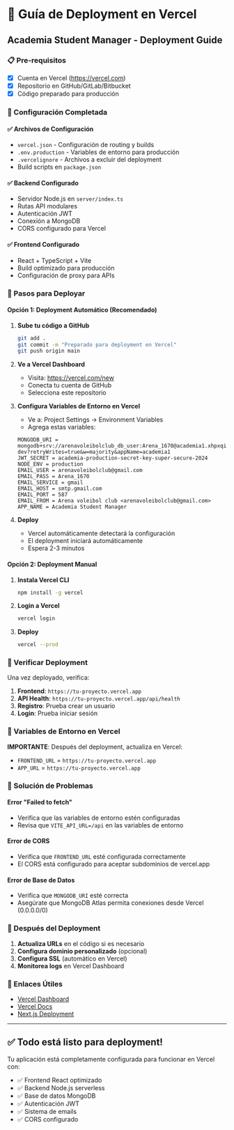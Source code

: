 # 🚀 Guía de Deployment en Vercel

## Academia Student Manager - Deployment Guide

### 📋 Pre-requisitos
- [x] Cuenta en Vercel (https://vercel.com)
- [x] Repositorio en GitHub/GitLab/Bitbucket
- [x] Código preparado para producción

### 🔧 Configuración Completada

#### ✅ Archivos de Configuración
- `vercel.json` - Configuración de routing y builds
- `.env.production` - Variables de entorno para producción
- `.vercelignore` - Archivos a excluir del deployment
- Build scripts en `package.json`

#### ✅ Backend Configurado
- Servidor Node.js en `server/index.ts`
- Rutas API modulares
- Autenticación JWT
- Conexión a MongoDB
- CORS configurado para Vercel

#### ✅ Frontend Configurado
- React + TypeScript + Vite
- Build optimizado para producción
- Configuración de proxy para APIs

### 🚀 Pasos para Deployar

#### Opción 1: Deployment Automático (Recomendado)

1. **Sube tu código a GitHub**
   ```bash
   git add .
   git commit -m "Preparado para deployment en Vercel"
   git push origin main
   ```

2. **Ve a Vercel Dashboard**
   - Visita: https://vercel.com/new
   - Conecta tu cuenta de GitHub
   - Selecciona este repositorio

3. **Configura Variables de Entorno en Vercel**
   - Ve a: Project Settings → Environment Variables
   - Agrega estas variables:

   ```
   MONGODB_URI = mongodb+srv://arenavoleibolclub_db_user:Arena_1670@academia1.xhpxqih.mongodb.net/academia-dev?retryWrites=true&w=majority&appName=academia1
   JWT_SECRET = academia-production-secret-key-super-secure-2024
   NODE_ENV = production
   EMAIL_USER = arenavoleibolclub@gmail.com
   EMAIL_PASS = Arena_1670
   EMAIL_SERVICE = gmail
   EMAIL_HOST = smtp.gmail.com
   EMAIL_PORT = 587
   EMAIL_FROM = Arena voleibol club <arenavoleibolclub@gmail.com>
   APP_NAME = Academia Student Manager
   ```

4. **Deploy**
   - Vercel automáticamente detectará la configuración
   - El deployment iniciará automáticamente
   - Espera 2-3 minutos

#### Opción 2: Deployment Manual

1. **Instala Vercel CLI**
   ```bash
   npm install -g vercel
   ```

2. **Login a Vercel**
   ```bash
   vercel login
   ```

3. **Deploy**
   ```bash
   vercel --prod
   ```

### 🧪 Verificar Deployment

Una vez deployado, verifica:

1. **Frontend**: `https://tu-proyecto.vercel.app`
2. **API Health**: `https://tu-proyecto.vercel.app/api/health`
3. **Registro**: Prueba crear un usuario
4. **Login**: Prueba iniciar sesión

### 🔧 Variables de Entorno en Vercel

**IMPORTANTE**: Después del deployment, actualiza en Vercel:
- `FRONTEND_URL` = `https://tu-proyecto.vercel.app`
- `APP_URL` = `https://tu-proyecto.vercel.app`

### 🐛 Solución de Problemas

#### Error "Failed to fetch"
- Verifica que las variables de entorno estén configuradas
- Revisa que `VITE_API_URL=/api` en las variables de entorno

#### Error de CORS
- Verifica que `FRONTEND_URL` esté configurada correctamente
- El CORS está configurado para aceptar subdominios de vercel.app

#### Error de Base de Datos
- Verifica que `MONGODB_URI` esté correcta
- Asegúrate que MongoDB Atlas permita conexiones desde Vercel (0.0.0.0/0)

### 📝 Después del Deployment

1. **Actualiza URLs** en el código si es necesario
2. **Configura dominio personalizado** (opcional)
3. **Configura SSL** (automático en Vercel)
4. **Monitorea logs** en Vercel Dashboard

### 🔗 Enlaces Útiles

- [Vercel Dashboard](https://vercel.com/dashboard)
- [Vercel Docs](https://vercel.com/docs)
- [Next.js Deployment](https://vercel.com/docs/concepts/deployments)

---

## ✅ Todo está listo para deployment!

Tu aplicación está completamente configurada para funcionar en Vercel con:
- ✅ Frontend React optimizado
- ✅ Backend Node.js serverless
- ✅ Base de datos MongoDB
- ✅ Autenticación JWT
- ✅ Sistema de emails
- ✅ CORS configurado